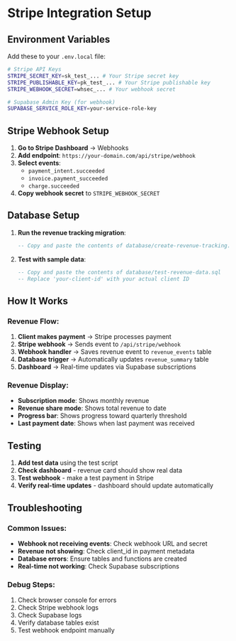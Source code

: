 # Stripe Integration Setup

## Environment Variables

Add these to your `.env.local` file:

```bash
# Stripe API Keys
STRIPE_SECRET_KEY=sk_test_... # Your Stripe secret key
STRIPE_PUBLISHABLE_KEY=pk_test_... # Your Stripe publishable key
STRIPE_WEBHOOK_SECRET=whsec_... # Your webhook secret

# Supabase Admin Key (for webhook)
SUPABASE_SERVICE_ROLE_KEY=your-service-role-key
```

## Stripe Webhook Setup

1. **Go to Stripe Dashboard** → Webhooks
2. **Add endpoint**: `https://your-domain.com/api/stripe/webhook`
3. **Select events**:
   - `payment_intent.succeeded`
   - `invoice.payment_succeeded`
   - `charge.succeeded`
4. **Copy webhook secret** to `STRIPE_WEBHOOK_SECRET`

## Database Setup

1. **Run the revenue tracking migration**:
   ```sql
   -- Copy and paste the contents of database/create-revenue-tracking.sql
   ```

2. **Test with sample data**:
   ```sql
   -- Copy and paste the contents of database/test-revenue-data.sql
   -- Replace 'your-client-id' with your actual client ID
   ```

## How It Works

### Revenue Flow:
1. **Client makes payment** → Stripe processes payment
2. **Stripe webhook** → Sends event to `/api/stripe/webhook`
3. **Webhook handler** → Saves revenue event to `revenue_events` table
4. **Database trigger** → Automatically updates `revenue_summary` table
5. **Dashboard** → Real-time updates via Supabase subscriptions

### Revenue Display:
- **Subscription mode**: Shows monthly revenue
- **Revenue share mode**: Shows total revenue to date
- **Progress bar**: Shows progress toward quarterly threshold
- **Last payment date**: Shows when last payment was received

## Testing

1. **Add test data** using the test script
2. **Check dashboard** - revenue card should show real data
3. **Test webhook** - make a test payment in Stripe
4. **Verify real-time updates** - dashboard should update automatically

## Troubleshooting

### Common Issues:
- **Webhook not receiving events**: Check webhook URL and secret
- **Revenue not showing**: Check client_id in payment metadata
- **Database errors**: Ensure tables and functions are created
- **Real-time not working**: Check Supabase subscriptions

### Debug Steps:
1. Check browser console for errors
2. Check Stripe webhook logs
3. Check Supabase logs
4. Verify database tables exist
5. Test webhook endpoint manually 